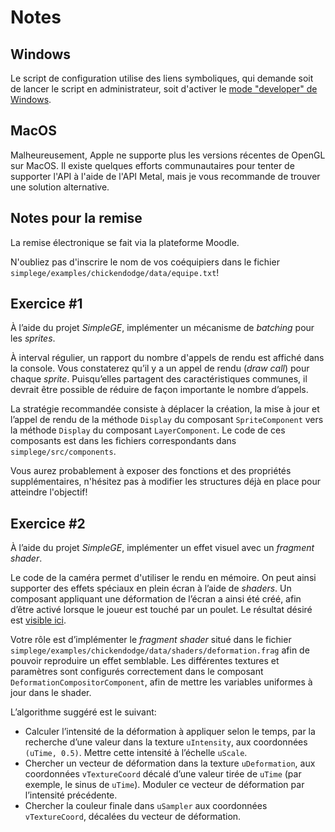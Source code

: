 # Notes

## Windows

Le script de configuration utilise des liens symboliques, qui demande soit de lancer le script en administrateur, soit d'activer le [mode "developer" de Windows](https://www.ghacks.net/2016/12/04/windows-10-creators-update-symlinks-without-elevation/).

## MacOS

Malheureusement, Apple ne supporte plus les versions récentes de OpenGL sur MacOS. Il existe quelques efforts communautaires pour tenter de supporter l'API à l'aide de l'API Metal, mais je vous recommande de trouver une solution alternative.

## Notes pour la remise

La remise électronique se fait via la plateforme Moodle.

N'oubliez pas d'inscrire le nom de vos coéquipiers dans le fichier `simplege/examples/chickendodge/data/equipe.txt`!

## Exercice #1

À l’aide du projet *SimpleGE*, implémenter un mécanisme de *batching* pour les *sprites*.

À interval régulier, un rapport du nombre d'appels de rendu est affiché dans la console. Vous constaterez qu’il y a un appel de rendu (*draw call*) pour chaque *sprite*. Puisqu’elles partagent des caractéristiques communes, il devrait être possible de réduire de façon importante le nombre d’appels.

La stratégie recommandée consiste à déplacer la création, la mise à jour et l’appel de rendu de la méthode `Display` du composant `SpriteComponent` vers la méthode `Display` du composant `LayerComponent`. Le code de ces composants est dans les fichiers correspondants dans `simplege/src/components`.

Vous aurez probablement à exposer des fonctions et des propriétés supplémentaires, n'hésitez pas à modifier les structures déjà en place pour atteindre l'objectif!

## Exercice #2

À l’aide du projet *SimpleGE*, implémenter un effet visuel avec un *fragment shader*.

Le code de la caméra permet d'utiliser le rendu en mémoire. On peut ainsi supporter des effets spéciaux en plein écran à l’aide de *shaders*. Un composant appliquant une déformation de l’écran a ainsi été créé, afin d’être activé lorsque le joueur est touché par un poulet. Le résultat désiré est [visible ici](https://youtu.be/tauWfnZkD-c).

Votre rôle est d’implémenter le *fragment shader* situé dans le fichier `simplege/examples/chickendodge/data/shaders/deformation.frag` afin de pouvoir reproduire un effet semblable. Les différentes textures et paramètres sont configurés correctement dans le composant `DeformationCompositorComponent`, afin de mettre les variables uniformes à jour dans le shader.

L’algorithme suggéré est le suivant:
* Calculer l’intensité de la déformation à appliquer selon le temps, par la recherche d’une valeur dans la texture `uIntensity`, aux coordonnées `(uTime, 0.5)`. Mettre cette intensité à l’échelle `uScale`.
* Chercher un vecteur de déformation dans la texture `uDeformation`, aux coordonnées `vTextureCoord` décalé d’une valeur tirée de `uTime` (par exemple, le sinus de `uTime`). Moduler ce vecteur de déformation par l’intensité précédente.
* Chercher la couleur finale dans `uSampler` aux coordonnées `vTextureCoord`, décalées du vecteur de déformation.
